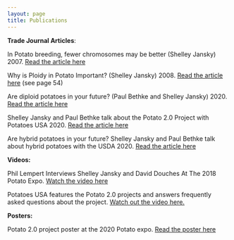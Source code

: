 ```yaml
---
layout: page
title: Publications
---
```

**Trade Journal Articles**:

In Potato breeding, fewer chromosomes may be better (Shelley Jansky) 2007. <a href="http://digital.spudman.com/i/897589-november-december-2017/41" target="_blank">Read the article here</a>

Why is Ploidy in Potato Important? (Shelley Jansky) 2008. <a href="https://issuu.com/bctater/docs/1804_standard?e=16584708/60163026" target="_blank">Read the article here</a> (see page 54)

Are diploid potatoes in your future? (Paul Bethke and Shelley Jansky) 2020. <a href="https://spudman.com/article/are-diploid-potatoes-in-your-future/ " target="_blank">Read the article here</a>

Shelley Jansky and Paul Bethke talk about the Potato 2.0 Project with Potatoes USA 2020. <a href="https://storymaps.arcgis.com/stories/e98fbf3ab52449259b4c96384814fab0" target="_blank">Read the article here</a>

Are hybrid potatoes in your future? Shelley Jansky and Paul Bethke talk about hybrid potatoes with the USDA 2020. <a href="https://www.ars.usda.gov/oc/utm/are-hybrid-potatoes-in-your-future/" target="_blank">Read the article here</a>


**Videos:**

Phil Lempert Interviews Shelley Jansky and David Douches At The 2018 Potato Expo. <a href="https://www.youtube.com/embed/Fk-elv31HUo">Watch the video here</a>

Potatoes USA features the Potato 2.0 projects and answers frequently asked questions about the project. [Watch out the video here.](https://www.youtube.com/watch?v=TY64kk_ZQ1k&feature=youtu.be&inf_contact_key=4b0c428d037515548838a1dc22dcffd409c74070ac2bf3cfa7869e3cfd4ff832)



**Posters:**

Potato 2.0 project poster at the 2020 Potato expo. <a href="/Potato Expo Poster 2020.pdf">Read the poster here</a>
